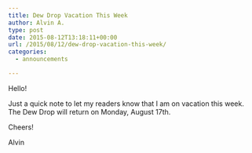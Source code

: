 ```yaml
---
title: Dew Drop Vacation This Week
author: Alvin A.
type: post
date: 2015-08-12T13:18:11+00:00
url: /2015/08/12/dew-drop-vacation-this-week/
categories:
  - announcements

---
```

Hello!

Just a quick note to let my readers know that I am on vacation this week. The Dew Drop will return on Monday, August 17th.

Cheers!

Alvin

&nbsp;
